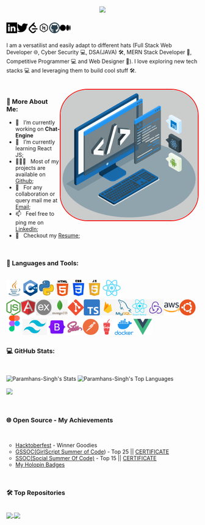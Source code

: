 <h1 align="center">
  <a href="https://git.io/typing-svg">
    <img src="https://readme-typing-svg.herokuapp.com/?lines=Hello,+Everyone!+👋;This+is+Paramhans+Singh..;Nice+to+meet+you!&align=center&size=35">
  </a>
</h1>
<a href='https://www.linkedin.com/in/paramhans-singh13/'><img align='left' alt="linkedin" src="./assets/linkedin.svg" height='28px'/></a>
<a href='https://twitter.com/ParamSingh1303'><img align='left' alt="twitter" src="./assets/twitter.svg" height='28px'/></a>
<a href='https://leetcode.com/paramsingh03/'><img align='left' alt="leetcode" src="./assets/leetcode.svg" height='28px'/></a>
<a href='https://www.hackerrank.com/paramsingh1303?hr_r=1'><img align='left' alt="hackerrank" src="./assets/hackerrank.svg" height='28px'/></a>
<a href='https://github.com/Paramhans-Singh'><img align='left' alt="github" src="./assets/github.svg" height='28px'/></a>
<a href='https://medium.com/@paramsingh13'><img align='left' alt="medium" src="./assets/medium.svg" height='28px'/></a>
<br>
<br>
<br>
<div>
I am a versatilist and easily adapt to different hats (Full Stack Web Developer 🌐, Cyber Security 💻, DSA(JAVA) 🛠️, MERN Stack Developer 📱, Competitive Programmer 💻 and Web Designer 🎨). I love exploring new tech stacks 💻 and leveraging them to build cool stuff 🛠️. 
</div>
<br>
<br>
<img align="right" alt="GIF" src="./techstack.gif" width="360px" style="border-radius:20%; border:2px red solid"> 

### 🧐 More About Me:

- 🔭 &nbsp; I’m currently working on **Chat-Engine**
- 🌱 &nbsp; I’m currently learning React JS; 
- 👨🏻‍💻 &nbsp; Most of my projects are available on [Github](https://github.com/Paramhans-Singh);
- 💬 &nbsp; For any collaboration or query mail me at [Email](paramhanssingh084@gmail.com);
- 📫 &nbsp; Feel free to ping me on [LinkedIn](https://www.linkedin.com/in/paramhans-singh13/);
- 📝 &nbsp; Checkout my [Resume](https://drive.google.com/file/d/15cVu-vBQDo0m4yT3Z0a5k1iaY3ri0h0L/view?usp=sharing);
<br>

### 🔨 Languages and Tools:
<br>
<a href="https://www.java.com" target="_blank"><img align="left" alt="Java" height ="42px" src="./assets/java.png"></a>
<a href="https://isocpp.org/" target="_blank"> <img src="./assets/c++.png" align="left" alt="c++" height='42px'> </a>
<a href="https://www.python.org" target="_blank"><img align="left" alt="Python" height ="42px" src="./assets/python.webp"></a>
<a href="https://html.com/" target="_blank"> <img src="./assets/html.png" align="left" alt="html" height='42px'> </a>
<a href="https://www.w3.org/Style/CSS/Overview.en.html" target="_blank"> <img src="./assets/css.png" align="left" alt="css" height='42px'> </a>
<a href="https://developer.mozilla.org/en-US/docs/Web/JavaScript" target="_blank"> <img align="left" alt="JavaScript" height ="42px"  src="./assets/js.webp"> </a>
<a href="https://reactjs.org/" target="_blank"> <img align="left" alt="React" height ="42px" src="./assets/reactjs.png"></a>
<br>
<br>
<br>
<a href="https://nodejs.org" target="_blank"><img align="left" alt="Node.js" height ="42px" src="./assets/node.png"></a>
<a href="https://angular.io/" target="_blank"> <img src="./assets/angular.svg" align="left" alt="angular" height='42px'> </a>
<a href="https://expressjs.com/" target="_blank"> <img src="./assets/express.png" align="left" alt="express" height='42px'> </a>
<a href="https://www.mongodb.com/" target="_blank"> <img src="./assets/monog.png" align="left" alt="mongodb" height='42px'> </a>
<a href="https://git-scm.com/" target="_blank"> <img src="./assets/git.png" align="left" alt="git" height='42px'> </a>
<a href="https://www.typescriptlang.org/" target="_blank"><img align="left" alt="Typescirpt" height ="42px" src="./assets/typescript.png"></a>
<a href="https://firebase.google.com/" target="_blank"> <img align="left" src="./assets/firebase.png" alt="firebase" height ="42px"> </a>
<a href="https://www.mysql.com/" target="_blank"> <img src="./assets/mysql.png" align="left" alt="mysql" height='42px'> </a>
<a href="https://reactnative.dev/" target="_blank"> <img src="./assets/native.png" align="left" alt="react-native" height='42px'> </a>
<a href="https://redux.js.org/" target="_blank"> <img src="./assets/redux.png" align="left" alt="redux" height='42px'> </a>
<a href="https://aws.amazon.com/free/?trk=14a4002d-4936-4343-8211-b5a150ca592b&sc_channel=ps&ef_id=CjwKCAjwxOymBhAFEiwAnodBLHMYFgsBrGYXlhq53spCAvqQF7tUOGjPuGpv0rKNEzpm91Bbze-CExoCW2UQAvD_BwE:G:s&s_kwcid=AL!4422!3!453325184782!e!!g!!aws!10712784856!111477279771&all-free-tier.sort-by=item.additionalFields.SortRank&all-free-ti" target="_blank"> <img src="./assets/aws.webp" align="left" alt="aws" height='42px'> </a>
<a href="https://ubuntu.com/" target="_blank"> <img src="./assets/ubuntu.png" align="left" alt="ubuntu" height='42px'> </a>
<a href="https://www.figma.com/" target="_blank"> <img src="./assets/figma.png" align="left" alt="figma" height='42px'> </a>
<br>
<br>
<br>
<a href="" target="_blank"> <img src="./assets/tailwind.png" align="left" alt="tailwind" height='42px'> </a>
<a href="https://getbootstrap.com/" target="_blank"> <img src="./assets/bootstrap.png" align="left" alt="bootstrap" height='42px'> </a>
<a href="https://sass-lang.com/" target="_blank"> <img src="./assets/sass.webp" align="left" alt="sass" height='42px'> </a>
<a href="https://www.postman.com/" target="_blank"> <img src="./assets/postman.png" align="left" alt="postman" height='42px'> </a>
<a href="https://gulpjs.com/" target="_blank"> <img src="./assets/gulp.webp" align="left" alt="gulp" height='42px'> </a>
<a href="https://www.docker.com/" target="_blank"> <img src="./assets/docker.webp" align="left" alt="docker" height='42px'> </a>
<a href="https://vuejs.org/" target="_blank"> <img src="./assets/vue.png" align="left" alt="vue" height='42px'> </a>
<br>
<br>
<br>

###  💻  GitHub Stats:

<br>

![Paramhans-Singh's Stats](https://github-readme-stats.vercel.app/api?username=Paramhans-Singh&theme=vue-dark&show_icons=true&hide_border=true&count_private=true)
![Paramhans-Singh's Top Languages](https://github-readme-stats.vercel.app/api/top-langs/?username=Paramhans-Singh&theme=vue-dark&show_icons=true&hide_border=true&layout=compact)
<br>
<br>
![](https://github-readme-activity-graph.vercel.app/graph?username=Paramhans-Singh&theme=vue)

<br>

### 🌐 Open Source - My Achievements

<br>

<ul type ="circle">
  <li><a href="">Hacktoberfest</a> - Winner Goodies</li>
  <li><a href="https://gssoc.girlscript.tech/">GSSOC(GirlScript Summer of Code</a>) - Top 25 || <a href="https://github.com/Paramhans-Singh/Paramhans-Singh/blob/main/top%20100%20gssoc.PNG">CERTIFICATE</a></li>
  <li><a href="https://hack2skill.com/hack/ssoc">SSOC(Social Summer Of Code)</a> - Top 15 || <a href="https://github.com/Paramhans-Singh/Paramhans-Singh/blob/main/SSOC.PNG">CERTIFICATE</a></li>
  <li><a href="https://www.holopin.io/@paramsingh13#badges">My Holopin Badges</a></li>
</ul>
<br>

### 🛠️ Top Repositories

<br>

<a href="https://github.com/Paramhans-Singh/INDchat">
  <img align="center" src="https://github-readme-stats.vercel.app/api/pin/?username=Paramhans-Singh&repo=INDchat&theme=vue">
</a>
<a href="https://github.com/Paramhans-Singh/Portfolio">
  <img align="center" src="https://github-readme-stats.vercel.app/api/pin/?username=Paramhans-Singh&repo=Portfolio&theme=vue">
</a>

